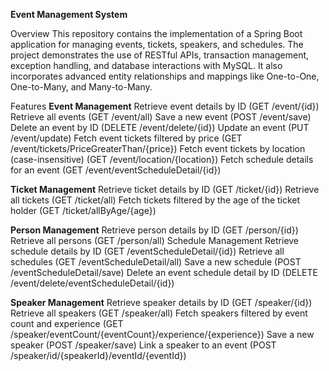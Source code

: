 **Event Management System**

Overview
This repository contains the implementation of a Spring Boot application for managing events, tickets, speakers, and schedules. The project demonstrates the use of RESTful APIs, transaction management, exception handling, and database interactions with MySQL. It also incorporates advanced entity relationships and mappings like One-to-One, One-to-Many, and Many-to-Many.

Features
**Event Management**
Retrieve event details by ID (GET /event/{id})
Retrieve all events (GET /event/all)
Save a new event (POST /event/save)
Delete an event by ID (DELETE /event/delete/{id})
Update an event (PUT /event/update)
Fetch event tickets filtered by price (GET /event/tickets/PriceGreaterThan/{price})
Fetch event tickets by location (case-insensitive) (GET /event/location/{location})
Fetch schedule details for an event (GET /event/eventScheduleDetail/{id})

**Ticket Management**
Retrieve ticket details by ID (GET /ticket/{id})
Retrieve all tickets (GET /ticket/all)
Fetch tickets filtered by the age of the ticket holder (GET /ticket/allByAge/{age})

**Person Management**
Retrieve person details by ID (GET /person/{id})
Retrieve all persons (GET /person/all)
Schedule Management
Retrieve schedule details by ID (GET /eventScheduleDetail/{id})
Retrieve all schedules (GET /eventScheduleDetail/all)
Save a new schedule (POST /eventScheduleDetail/save)
Delete an event schedule detail by ID (DELETE /event/delete/eventScheduleDetail/{id})

**Speaker Management**
Retrieve speaker details by ID (GET /speaker/{id})
Retrieve all speakers (GET /speaker/all)
Fetch speakers filtered by event count and experience (GET /speaker/eventCount/{eventCount}/experience/{experience})
Save a new speaker (POST /speaker/save)
Link a speaker to an event (POST /speaker/id/{speakerId}/eventId/{eventId})
